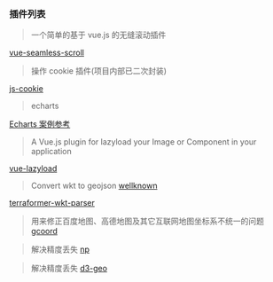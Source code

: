 <!--
 * @Descripttion:
 * @version:
 * @Author: zl
 * @Date: 2022-06-08 17:20:46
 * @LastEditors: zl
 * @LastEditTime: 2022-08-08 14:34:14
-->

### 插件列表

> 一个简单的基于 vue.js 的无缝滚动插件

[vue-seamless-scroll
](https://chenxuan0000.github.io/vue-seamless-scroll/zh/)

> 操作 cookie 插件(项目内部已二次封装)

[js-cookie](https://github.com/js-cookie/js-cookie)

> echarts

[Echarts 案例参考](https://madeapie.com)

> A Vue.js plugin for lazyload your Image or Component in your application

[vue-lazyload](https://github.com/hilongjw/vue-lazyload)

> Convert wkt to geojson
> [wellknown](https://www.npmjs.com/package/wellknown)

[terraformer-wkt-parser]()

>

> 用来修正百度地图、高德地图及其它互联网地图坐标系不统一的问题
> [gcoord](https://github.com/hujiulong/gcoord)

> 解决精度丢失
> [np](https://www.npmjs.com/package/number-precision)

> 解决精度丢失
> [d3-geo]()
